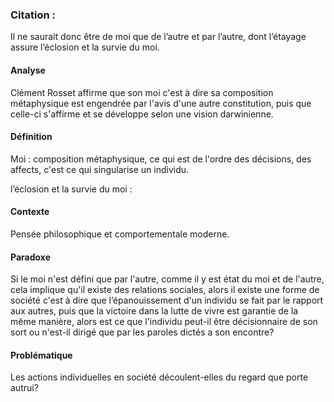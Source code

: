 ### Citation :
Il ne saurait donc être de moi que de l’autre et par l’autre, dont l’étayage assure l’éclosion et la survie du moi.

#### Analyse
Clément Rosset affirme que son moi c'est à dire sa composition métaphysique est engendrée par l'avis d'une autre constitution, puis que celle-ci s'affirme et se développe selon une vision darwinienne. 

#### Définition
Moi : composition métaphysique, ce qui est de l'ordre des décisions, des affects, c'est ce qui singularise un individu. 

l’éclosion et la survie du moi : 

#### Contexte
Pensée philosophique et comportementale moderne. 

#### Paradoxe
Si le moi n'est défini que par l'autre, comme il y est état du moi et de l'autre, cela implique qu'il existe des relations sociales, alors il existe une forme de société c'est à dire que l’épanouissement d'un individu se fait par le rapport aux autres, puis que la victoire dans la lutte de vivre est garantie de la même manière, alors est ce que l'individu peut-il être décisionnaire de son sort ou n'est-il dirigé que par les paroles dictés a son encontre?


#### Problématique
Les actions individuelles en société découlent-elles du regard que porte autrui?